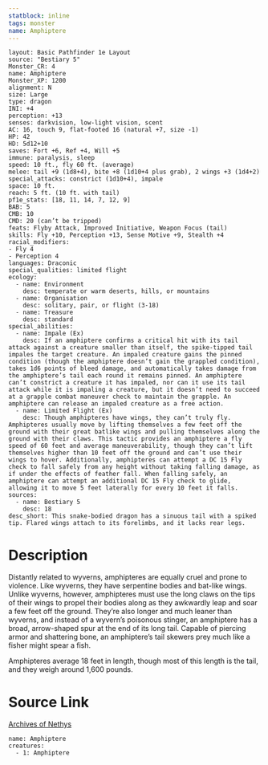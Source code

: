 ```yaml
---
statblock: inline
tags: monster
name: Amphiptere
---
```

```statblock
layout: Basic Pathfinder 1e Layout
source: "Bestiary 5"
Monster_CR: 4
name: Amphiptere
Monster_XP: 1200
alignment: N
size: Large
type: dragon
INI: +4
perception: +13
senses: darkvision, low-light vision, scent
AC: 16, touch 9, flat-footed 16 (natural +7, size -1)
HP: 42
HD: 5d12+10
saves: Fort +6, Ref +4, Will +5
immune: paralysis, sleep
speed: 10 ft., fly 60 ft. (average)
melee: tail +9 (1d8+4), bite +8 (1d10+4 plus grab), 2 wings +3 (1d4+2)
special_attacks: constrict (1d10+4), impale
space: 10 ft.
reach: 5 ft. (10 ft. with tail)
pf1e_stats: [18, 11, 14, 7, 12, 9]
BAB: 5
CMB: 10
CMD: 20 (can’t be tripped)
feats: Flyby Attack, Improved Initiative, Weapon Focus (tail)
skills: Fly +10, Perception +13, Sense Motive +9, Stealth +4
racial_modifiers:
- Fly 4
- Perception 4
languages: Draconic
special_qualities: limited flight
ecology:
  - name: Environment
    desc: temperate or warm deserts, hills, or mountains
  - name: Organisation
    desc: solitary, pair, or flight (3-18)
  - name: Treasure
    desc: standard
special_abilities:
  - name: Impale (Ex)
    desc: If an amphiptere confirms a critical hit with its tail attack against a creature smaller than itself, the spike-tipped tail impales the target creature. An impaled creature gains the pinned condition (though the amphiptere doesn’t gain the grappled condition), takes 1d6 points of bleed damage, and automatically takes damage from the amphiptere’s tail each round it remains pinned. An amphiptere can’t constrict a creature it has impaled, nor can it use its tail attack while it is impaling a creature, but it doesn’t need to succeed at a grapple combat maneuver check to maintain the grapple. An amphiptere can release an impaled creature as a free action.
  - name: Limited Flight (Ex)
    desc: Though amphipteres have wings, they can’t truly fly. Amphipteres usually move by lifting themselves a few feet off the ground with their great batlike wings and pulling themselves along the ground with their claws. This tactic provides an amphiptere a fly speed of 60 feet and average maneuverability, though they can’t lift themselves higher than 10 feet off the ground and can’t use their wings to hover. Additionally, amphipteres can attempt a DC 15 Fly check to fall safely from any height without taking falling damage, as if under the effects of feather fall. When falling safely, an amphiptere can attempt an additional DC 15 Fly check to glide, allowing it to move 5 feet laterally for every 10 feet it falls.
sources:
  - name: Bestiary 5
    desc: 18
desc_short: This snake-bodied dragon has a sinuous tail with a spiked tip. Flared wings attach to its forelimbs, and it lacks rear legs.
```
# Description
Distantly related to wyverns, amphipteres are equally cruel and prone to violence. Like wyverns, they have serpentine bodies and bat-like wings. Unlike wyverns, however, amphipteres must use the long claws on the tips of their wings to propel their bodies along as they awkwardly leap and soar a few feet off the ground. They’re also longer and much leaner than wyverns, and instead of a wyvern’s poisonous stinger, an amphiptere has a broad, arrow-shaped spur at the end of its long tail. Capable of piercing armor and shattering bone, an amphiptere’s tail skewers prey much like a fisher might spear a fish.

Amphipteres average 18 feet in length, though most of this length is the tail, and they weigh around 1,600 pounds.
# Source Link
[Archives of Nethys](https://aonprd.com/MonsterDisplay.aspx?ItemName=Amphiptere)
```encounter-table
name: Amphiptere
creatures:
  - 1: Amphiptere
```
